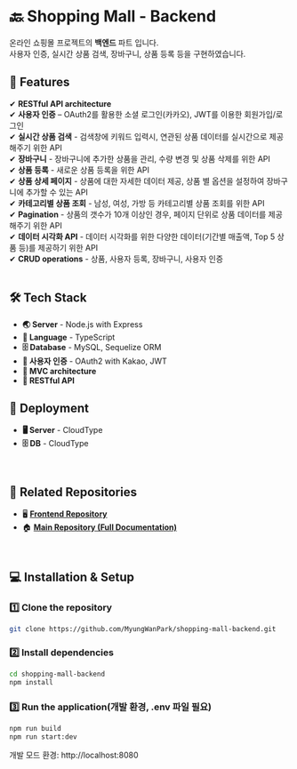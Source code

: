 # 🔙 Shopping Mall - Backend
온라인 쇼핑몰 프로젝트의 **백엔드** 파트 입니다. <br/>
사용자 인증, 실시간 상품 검색, 장바구니, 상품 등록 등을 구현하였습니다. <br/>

## 🚀 Features
✔ **RESTful API architecture**  <br/>
✔ **사용자 인증** – OAuth2를 활용한 소셜 로그인(카카오), JWT를 이용한 회원가입/로그인 <br/>
✔ **실시간 상품 검색** - 검색창에 키워드 입력시, 연관된 상품 데이터를 실시간으로 제공해주기 위한 API <br/>
✔ **장바구니** - 장바구니에 추가한 상품을 관리, 수량 변경 및 상품 삭제를 위한 API <br/>
✔ **상품 등록** - 새로운 상품 등록을 위한 API <br/>
✔ **상품 상세 페이지** - 상품에 대한 자세한 데이터 제공, 상품 별 옵션을 설정하여 장바구니에 추가할 수 있는 API <br/>
✔ **카테고리별 상품 조회** - 남성, 여성, 가방 등 카테고리별 상품 조회를 위한 API <br/>
✔ **Pagination** - 상품의 갯수가 10개 이상인 경우, 페이지 단위로 상품 데이터를 제공해주기 위한 API <br/>
✔ **데이터 시각화 API** - 데이터 시각화를 위한 다양한 데이터(기간별 매출액, Top 5 상품 등)를 제공하기 위한 API <br/>
✔ **CRUD operations** - 상품, 사용자 등록, 장바구니, 사용자 인증 <br/>
<br/>


## 🛠️ Tech Stack

- **🌏 Server** - Node.js with Express
- **📃 Language** - TypeScript  <br/>
- **🗄️ Database** - MySQL, Sequelize ORM
- **🔑 사용자 인증** - OAuth2 with Kakao, JWT
- **🧱 MVC architecture**
- **📡 RESTful API**

## 📡 Deployment
- **🖥️ Server** - CloudType
- **🗄️ DB** - CloudType
<br/>

## 🔗 Related Repositories
- 🖥️ **[Frontend Repository](https://github.com/MyungWanPark/shopping-mall-frontend)**
- 🏠 **[Main Repository (Full Documentation)](https://github.com/MyungWanPark/Online-Shopping-Mall)**
<br/>

## 💻 Installation & Setup

### 1️⃣ Clone the repository

```bash
git clone https://github.com/MyungWanPark/shopping-mall-backend.git
```

### 2️⃣ Install dependencies
```bash
cd shopping-mall-backend
npm install
```

### 3️⃣ Run the application(개발 환경, .env 파일 필요)

```bash
npm run build
npm run start:dev
```
개발 모드 환경: http://localhost:8080 

